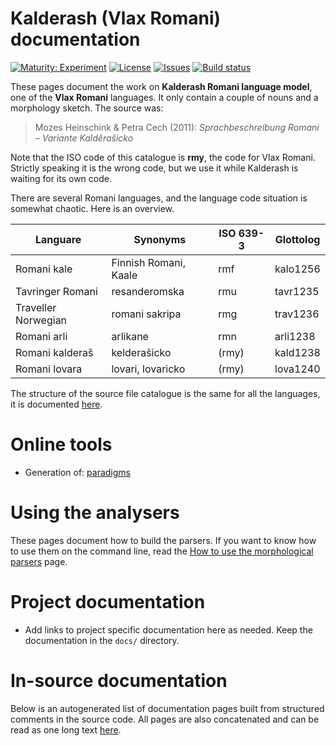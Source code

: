 # Kalderash (Vlax Romani) documentation

[![Maturity: Experiment](https://img.shields.io/badge/Maturity-Experiment-black.svg)](https://giellalt.github.io/MaturityClassification.html)
[![License](https://img.shields.io/github/license/giellalt/lang-rmy)](https://raw.githubusercontent.com/giellalt/lang-rmy/main/LICENSE)
[![Issues](https://img.shields.io/github/issues/giellalt/lang-rmy)](https://github.com/giellalt/lang-rmy/issues)
[![Build status](https://github.com/giellalt/lang-rmy/workflows/Speller%20CI+CD/badge.svg)](https://github.com/giellalt/lang-rmy/actions)

These pages document the work on **Kalderash Romani language model**, one of the **Vlax Romani** languages.
It only contain a couple of nouns and a morphology sketch. The source was:

> Mozes Heinschink & Petra Cech (2011): *Sprachbeschreibung Romani – Variante Kaldêrašicko*

Note that the ISO code of this catalogue is **rmy**, the code for Vlax
Romani. Strictly speaking it is the wrong code, but we use it while
Kalderash is waiting for its own code.

There are several Romani languages, and the language code situation is somewhat
chaotic. Here is an overview.


|   Languare | Synonyms | ISO 639-3 | Glottolog
| --- | --- | --- | --- 
|  Romani kale | Finnish Romani, Kaale | rmf | kalo1256
|  Tavringer Romani | resanderomska | rmu |  tavr1235
|  Traveller Norwegian | romani sakripa | rmg | trav1236
|  Romani arli | arlikane | rmn | arli1238
|  Romani kalderaš | kelderašicko | (rmy) | kald1238
|  Romani lovara | lovari, lovaricko | (rmy) | lova1240

The structure of the source file catalogue is the same for all
the languages, it is documented [here](/infra/infraremake/NewinfraCatalogues.html).

# Online tools

* Generation of: [paradigms](http://giellatekno.uit.no/cgi/p-rmy.fi.html)

# Using the analysers

These pages document how to build the parsers. If you want to know
how to use them on the command line, read the
[How to use the morphological parsers](/tools/docu-sme-manual.html) page.

# Project documentation

* Add links to project specific documentation here as needed. Keep the documentation in the `docs/` directory.

# In-source documentation

Below is an autogenerated list of documentation pages built from structured comments in the source code. All pages are also concatenated and can be read as one long text [here](rmy.md).
